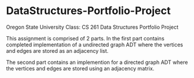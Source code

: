 # DataStructures-Portfolio-Project

Oregon State University
Class: CS 261 Data Structures
Portfolio Project

This assignment is comprised of 2 parts. In the first part contains completed implementation of a undirected graph ADT where the 
vertices and edges are stored as an adjacency list. 

The second part contains an implemention for a directed graph ADT where the vertices and edges are stored using an adjacency matrix. 
